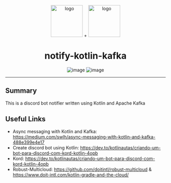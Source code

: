<p align="center">
<img src="https://discord.com/assets/3437c10597c1526c3dbd98c737c2bcae.svg" alt="logo" width="100px">
  +
<img src="https://pbs.twimg.com/profile_images/1399329694340747271/T5fbWxtN_400x400.png" alt="logo" width="100px">
<h1 align="center">notify-kotlin-kafka</h1>
</p>

<p align="center">
<img src="https://img.shields.io/badge/Code-Kotlin-informational?style=flat&logo=Kotlin&logoColor=white&color=2bbc8a" alt="image" />
<img src="https://img.shields.io/badge/Code-Docker-informational?style=flat&logo=Docker&logoColor=white&color=2bbc8a" alt="image" />
</p>

---

## Summary

This is a discord bot notifier written using Kotlin and Apache Kafka

## Useful Links

- Async messaging with Kotlin and Kafka: https://medium.com/swlh/async-messaging-with-kotlin-and-kafka-488e399e4e17
- Create discord bot using Kotlin: https://dev.to/kotlinautas/criando-um-bot-para-discord-com-kord-kotlin-4opb
- Kord: https://dev.to/kotlinautas/criando-um-bot-para-discord-com-kord-kotlin-4opb
- Robust-Multicloud: https://github.com/doitintl/robust-multicloud & https://www.doit-intl.com/kotlin-gradle-and-the-cloud/
